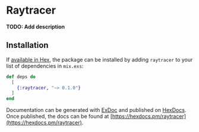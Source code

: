 # Raytracer

**TODO: Add description**

## Installation

If [available in Hex](https://hex.pm/docs/publish), the package can be installed
by adding `raytracer` to your list of dependencies in `mix.exs`:

```elixir
def deps do
  [
    {:raytracer, "~> 0.1.0"}
  ]
end
```

Documentation can be generated with [ExDoc](https://github.com/elixir-lang/ex_doc)
and published on [HexDocs](https://hexdocs.pm). Once published, the docs can
be found at [https://hexdocs.pm/raytracer](https://hexdocs.pm/raytracer).

